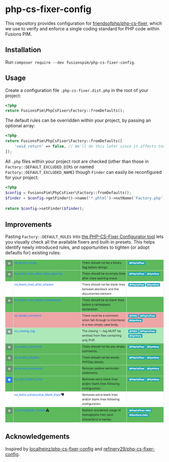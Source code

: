 # php-cs-fixer-config

This repository provides configuration for [friendsofphp/php-cs-fixer](http://github.com/FriendsOfPHP/PHP-CS-Fixer), which we use to verify and enforce a single coding standard for PHP code within Fusions PIM.

## Installation

Run `composer require --dev fusionspim/php-cs-fixer-config`.

## Usage

Create a configuration file `.php-cs-fixer.dist.php` in the root of your project:

```php
<?php
return FusionsPim\PhpCsFixer\Factory::fromDefaults();
```

The default rules can be overridden within your project, by passing an optional array:

```php
<?php
return FusionsPim\PhpCsFixer\Factory::fromDefaults([
    'void_return' => false, // We'll do this later since it affects too many closures right now
]);
```

All `.php` files within your project root are checked (other than those in `Factory::DEFAULT_EXCLUDED_DIRS` or named `Factory::DEFAULT_EXCLUDED_NAME`) though `Finder` can easily be reconfigured for your project:

```php
<?php
$config = FusionsPim\PhpCsFixer\Factory::fromDefaults();
$finder = $config->getFinder()->name('*.phtml')->notName('Factory.php');

return $config->setFinder($finder);
```

## Improvements

Pasting `Factory::DEFAULT_RULES` into [the PHP-CS-Fixer Configurator tool](https://mlocati.github.io/php-cs-fixer-configurator) lets you visually check all the available fixers and built-in presets. This helps identify newly introduced rules, and opportunities to tighten (or adopt defaults for) existing rules: 

[![PHP-CS-Fixer Configurator](configurator.png)](https://mlocati.github.io/php-cs-fixer-configurator)

## Acknowledgements

Inspired by [localheinz/php-cs-fixer-config](https://github.com/localheinz/php-cs-fixer-config) and [refinery29/php-cs-fixer-config](https://github.com/refinery29/php-cs-fixer-config).
